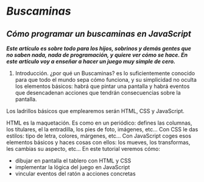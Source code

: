 # **_Buscaminas_**

## **_Cómo programar un buscaminas en JavaScript_**

**_Este artículo es sobre todo para los hijos, sobrinos y demás gentes que no saben nada, nada de programación, y quiere ver cómo se hace. En este artículo voy a enseñar a hacer un juego muy simple de cero._**

1. Introducción.
¿por qué un Buscaminas? es lo suficientemente conocido para que todo el mundo sepa cómo funciona, y su simplicidad no oculta los elementos básicos: habrá que pintar una pantalla y habrá eventos que desencadenan acciones que tendrán consecuencias sobre la pantalla.

Los ladrillos básicos que emplearemos serán HTML, CSS y JavaScript.

HTML es la maquetación. Es como en un periódico: defines las columnas, los titulares, el la entradilla, los pies de foto, imágenes, etc…
Con CSS le das estilos: tipo de letra, colores, márgenes, etc…
Con JavaScript coges esos elementos básicos y haces cosas con ellos: los mueves, los transformas, les cambias su aspecto, etc…
En este tutorial veremos cómo:

- dibujar en pantalla el tablero con HTML y CSS
- implementar la lógica del juego en JavaScript
- vincular eventos del ratón a acciones concretas
